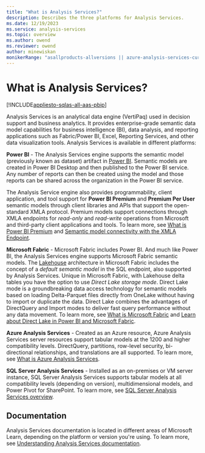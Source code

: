 ```yaml
---
title: "What is Analysis Services?"
description: Describes the three platforms for Analysis Services.
ms.date: 12/19/2023
ms.service: analysis-services
ms.topic: overview
ms.author: owend
ms.reviewer: owend
author: minewiskan
monikerRange: "asallproducts-allversions || azure-analysis-services-current || power-bi-premium-current || >= sql-analysis-services-2016"
---
```

# What is Analysis Services?

[!INCLUDE[appliesto-sqlas-all-aas-pbip](includes/appliesto-sqlas-all-aas-pbip.md)]

Analysis Services is an analytical data engine (VertiPaq) used in decision support and business analytics. It provides enterprise-grade semantic data model capabilities for business intelligence (BI), data analysis, and reporting applications such as Fabric/Power BI, Excel, Reporting Services, and other data visualization tools. Analysis Services is available in different platforms:

**Power BI** - The Analysis Services engine supports the semantic model (previously known as dataset) artifact in [Power BI](/power-bi/fundamentals/power-bi-overview). Semantic models are created in Power BI Desktop and then published to the Power BI service. Any number of reports can then be created using the model and those reports can be shared across the organization in the Power BI service.

The Analysis Service engine also provides programmability, client application, and tool support for **Power BI Premium** and **Premium Per User** semantic models through client libraries and APIs that support the open-standard XMLA protocol. Premium models support connections through XMLA endpoints for *read-only* and *read-write* operations from Microsoft and third-party client applications and tools. To learn more, see [What is Power BI Premium](/power-bi/service-premium-what-is#analysis-services-in-power-bi-premium) and [Semantic model connectivity with the XMLA Endpoint](/power-bi/service-premium-connect-tools).

**Microsoft Fabric** - Microsoft Fabric includes Power BI. And much like Power BI, the Analysis Services engine supports Microsoft Fabric semantic models. The [Lakehouse](/fabric/data-engineering/lakehouse-overview) architecture in Microsoft Fabric includes the concept of a *default semantic model* in the SQL endpoint, also supported by Analysis Services. Unique in Microsoft Fabric, with Lakehouse delta tables you have the option to use *Direct Lake storage mode*. Direct Lake mode is a groundbreaking data access technology for semantic models based on loading Delta-Parquet files directly from OneLake without having to import or duplicate the data. Direct Lake combines the advantages of DirectQuery and Import modes to deliver fast query performance without any data movement. To learn more, see [What is Microsoft Fabric](/fabric/get-started/microsoft-fabric-overview) and [Learn about Direct Lake in Power BI and Microsoft Fabric](/power-bi/enterprise/directlake-overview).

**Azure Analysis Services** - Created as an Azure resource, Azure Analysis Services server resources support tabular models at the 1200 and higher compatibility levels. DirectQuery, partitions, row-level security, bi-directional relationships, and translations are all supported. To learn more, see [What is Azure Analysis Services](/azure/analysis-services/analysis-services-overview).

**SQL Server Analysis Services** - Installed as an on-premises or VM server instance, SQL Server Analysis Services supports tabular models at all compatibility levels (depending on version), multidimensional models, and Power Pivot for SharePoint. To learn more, see [SQL Server Analysis Services overview](ssas-overview.md).

## Documentation

Analysis Services documentation is located in different areas of Microsoft Learn, depending on the platform or version you're using. To learn more, see [Understanding Analysis Services documentation](analysis-services-docs.md).
